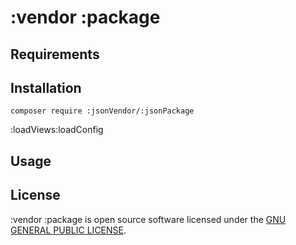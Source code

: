 # :vendor :package

## Requirements

## Installation
```
composer require :jsonVendor/:jsonPackage
```
:loadViews:loadConfig
## Usage

## License
:vendor :package is open source software licensed under the [GNU GENERAL PUBLIC LICENSE](LICENSE).
